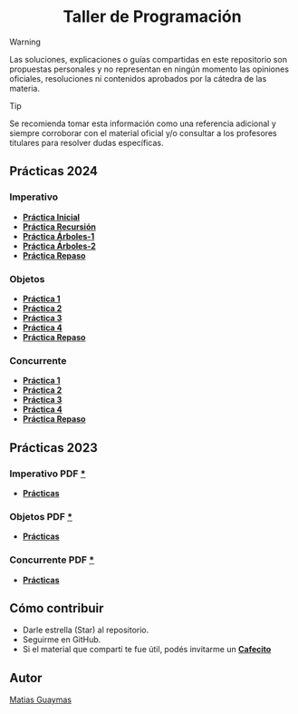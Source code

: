 <h1 align="center"> Taller de Programación </h1>

> [!WARNING]
> Las soluciones, explicaciones o guías compartidas en este repositorio son propuestas personales y no representan en ningún momento las opiniones 
> oficiales, resoluciones ni contenidos aprobados por la cátedra de las materia.

> [!TIP]
> Se recomienda tomar esta información como una referencia adicional y siempre corroborar con el material oficial y/o consultar a los profesores titulares para resolver dudas específicas.

## Prácticas 2024
### Imperativo
* [**Práctica Inicial**](https://github.com/MatiasGuaymas/Taller-Programacion/tree/main/Resoluciones-2024/Imperativo/0)
* [**Práctica Recursión**](https://github.com/MatiasGuaymas/Taller-Programacion/tree/main/Resoluciones-2024/Imperativo/Recursion)
* [**Práctica Árboles-1**](https://github.com/MatiasGuaymas/Taller-Programacion/tree/main/Resoluciones-2024/Imperativo/Arboles-1)
* [**Práctica Árboles-2**](https://github.com/MatiasGuaymas/Taller-Programacion/tree/main/Resoluciones-2024/Imperativo/Arboles-2)
* [**Práctica Repaso**](https://github.com/MatiasGuaymas/Taller-Programacion/tree/main/Resoluciones-2024/Imperativo/Repaso)

### Objetos
* [**Práctica 1**](https://github.com/MatiasGuaymas/Taller-Programacion/tree/main/Resoluciones-2024/Objetos/TP_ProyectoAlumnos/src/Practica1)
* [**Práctica 2**](https://github.com/MatiasGuaymas/Taller-Programacion/tree/main/Resoluciones-2024/Objetos/TP_ProyectoAlumnos/src/Practica2)
* [**Práctica 3**](https://github.com/MatiasGuaymas/Taller-Programacion/tree/main/Resoluciones-2024/Objetos/TP_ProyectoAlumnos/src/Practica3)
* [**Práctica 4**](https://github.com/MatiasGuaymas/Taller-Programacion/tree/main/Resoluciones-2024/Objetos/TP_ProyectoAlumnos/src/Practica4)
* [**Práctica Repaso**](https://github.com/MatiasGuaymas/Taller-Programacion/tree/main/Resoluciones-2024/Objetos/TP_ProyectoAlumnos/src/Practica5)

### Concurrente
* [**Práctica 1**](https://github.com/MatiasGuaymas/Taller-Programacion/tree/main/Resoluciones-2024/Concurrente/Practica%201)
* [**Práctica 2**](https://github.com/MatiasGuaymas/Taller-Programacion/tree/main/Resoluciones-2024/Concurrente/Practica%202)
* [**Práctica 3**](https://github.com/MatiasGuaymas/Taller-Programacion/tree/main/Resoluciones-2024/Concurrente/Practica%203)
* [**Práctica 4**](https://github.com/MatiasGuaymas/Taller-Programacion/tree/main/Resoluciones-2024/Concurrente/Practica%204)
* [**Práctica Repaso**](https://github.com/MatiasGuaymas/Taller-Programacion/tree/main/Resoluciones-2024/Concurrente/Practica%205)

## Prácticas 2023
### Imperativo PDF [*](https://github.com/MatiasGuaymas/Taller-Programacion/tree/main/Resoluciones-2023/1.%20Imperativo/Practicas%20PDF)
* [**Prácticas**](https://github.com/MatiasGuaymas/Taller-Programacion/tree/main/Resoluciones-2023/1.%20Imperativo)

### Objetos PDF [*](https://github.com/MatiasGuaymas/Taller-Programacion/tree/main/Resoluciones-2023/2.%20Objetos/Practicas%20PDF)
* [**Prácticas**](https://github.com/MatiasGuaymas/Taller-Programacion/tree/main/Resoluciones-2023/2.%20Objetos/TP_ProyectoAlumnos/src)

### Concurrente PDF [*](https://github.com/MatiasGuaymas/Taller-Programacion/tree/main/Resoluciones-2023/3.%20Concurrente/Practicas%20PDF)
* [**Prácticas**](https://github.com/MatiasGuaymas/Taller-Programacion/tree/main/Resoluciones-2023/3.%20Concurrente)

## Cómo contribuir
* Darle estrella (Star) al repositorio.
* Seguirme en GitHub.
* Si el material que compartí te fue útil, podés invitarme un **[Cafecito](https://cafecito.app/matiasguaymas)**

## Autor

[Matias Guaymas](https://www.linkedin.com/in/matiasguaymas/)
